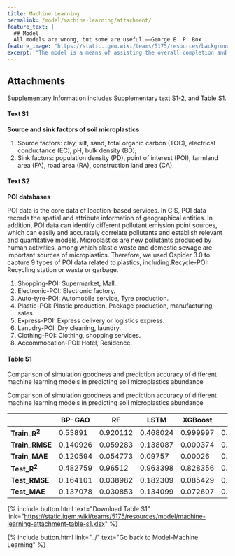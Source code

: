 ```yaml
---
title: Machine Learning
permalink: /model/machine-learning/attachment/
feature_text: |
  ## Model
  All models are wrong, but some are useful.——George E. P. Box
feature_image: "https://static.igem.wiki/teams/5175/resources/background/bg-model.jpg"
excerpt: "The model is a means of assisting the overall completion and implementation of a project through computational methods."
---
```


## Attachments

Supplementary Information includes Supplementary text S1-2, and Table S1.

#### Text S1

**Source and sink factors of soil microplastics**

1. Source factors: clay, silt, sand, total organic carbon (TOC), electrical conductance (EC), pH, bulk density (BD);
2. Sink factors: population density (PD), point of interest (POI), farmland area (FA), road area (RA), construction land area (CA).

#### Text S2

**POI databases**

POI data is the core data of location-based services. In GIS, POI data records the spatial and attribute information of geographical entities. In addition, POI data can identify different pollutant emission point sources, which can easily and accurately correlate pollutants and establish relevant and quantitative models. Microplastics are new pollutants produced by human activities, among which plastic waste and domestic sewage are important sources of microplastics. Therefore, we used Ospider 3.0 to capture 9 types of POI data related to plastics, including.Recycle-POI: Recycling station or waste or garbage.

1.	Shopping-POI: Supermarket, Mall.
2.	Electronic-POI: Electronic factory.
3. 	Auto-tyre-POI: Automobile service, Tyre production.
4.	Plastic-POI: Plastic production, Package production, manufacturing, sales.
5.	Express-POI: Express delivery or logistics express.
6.	Lanudry-POI: Dry cleaning, laundry.
7.	Clothing-POI: Clothing, shopping services.
8.	Accommodation-POI: Hotel, Residence.

#### Table S1

Comparison of simulation goodness and prediction accuracy of different machine learning models in predicting soil microplastics abundance

<figcaption class="caption table_caption">Comparison of simulation goodness and prediction accuracy of different machine learning models in predicting soil microplastics abundance</figcaption>

|                         | **BP-GAO** | **RF**   | **LSTM** | **XGBoost** | **RBF**  | **SVR-RBF** |
| ----------------------- | ---------- | -------- | -------- | ----------- | -------- | ----------- |
| **Train_$\mathrm{R^2}$** | 0.53891    | 0.920112 | 0.468024 | 0.999997    | 0.999728 | 0.935819    |
| **Train_RMSE**          | 0.140926   | 0.059283 | 0.138087 | 0.000374    | 0.003821 | 0.062681    |
| **Train_MAE**           | 0.120594   | 0.054773 | 0.09757  | 0.00026     | 0.002627 | 0.045125    |
| **Test_$\mathrm{R^2}$**  | 0.482759   | 0.96512  | 0.963398 | 0.828356    | 0.410678 | 0.984548    |
| **Test_RMSE**           | 0.164101   | 0.038982 | 0.182309 | 0.085429    | 0.147808 | 0.015366    |
| **Test_MAE**            | 0.137078  | 0.030853| 0.134099 | 0.072607    | 0.129603 | 0.011207   |

{% include button.html text="Download Table S1" link="https://static.igem.wiki/teams/5175/resources/model/machine-learning-attachment-table-s1.xlsx" %}

{% include button.html link="../" text="Go back to Model-Machine Learning" %}
